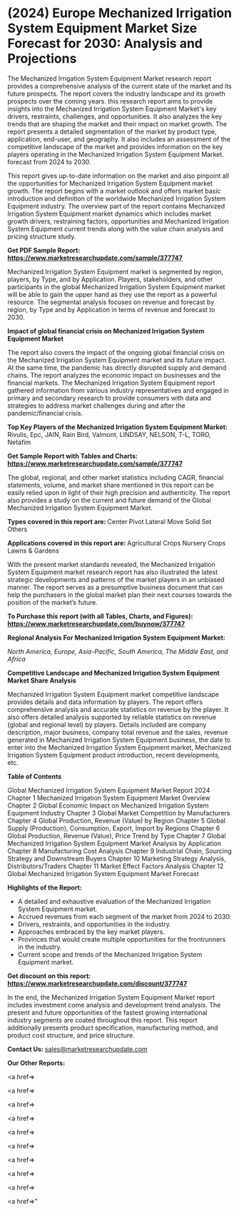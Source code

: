# (2024) Europe Mechanized Irrigation System Equipment Market Size Forecast for 2030: Analysis and Projections

The Mechanized Irrigation System Equipment Market research report provides a comprehensive analysis of the current state of the market and its future prospects. The report covers the industry landscape and its growth prospects over the coming years. this research report aims to provide insights into the Mechanized Irrigation System Equipment Market's key drivers, restraints, challenges, and opportunities. It also analyzes the key trends that are shaping the market and their impact on market growth. The report presents a detailed segmentation of the market by product type, application, end-user, and geography. It also includes an assessment of the competitive landscape of the market and provides information on the key players operating in the Mechanized Irrigation System Equipment Market. forecast from 2024 to 2030.

This report gives up-to-date information on the market and also pinpoint all the opportunities for Mechanized Irrigation System Equipment market growth. The report begins with a market outlook and offers market basic introduction and definition of the worldwide Mechanized Irrigation System Equipment industry. The overview part of the report contains Mechanized Irrigation System Equipment market dynamics which includes market growth drivers, restraining factors, opportunities and Mechanized Irrigation System Equipment current trends along with the value chain analysis and pricing structure study.

<strong><b>Get PDF Sample Report: <a href=https://www.marketresearchupdate.com/sample/377747>https://www.marketresearchupdate.com/sample/377747</a></b></strong>

Mechanized Irrigation System Equipment market is segmented by region, players, by Type, and by Application. Players, stakeholders, and other participants in the global Mechanized Irrigation System Equipment market will be able to gain the upper hand as they use the report as a powerful resource. The segmental analysis focuses on revenue and forecast by region, by Type and by Application in terms of revenue and forecast to 2030.

<strong><b>Impact of global financial crisis on Mechanized Irrigation System Equipment Market</b></strong>

The report also covers the impact of the ongoing global financial crisis on the Mechanized Irrigation System Equipment market and its future impact. At the same time, the pandemic has directly disrupted supply and demand chains. The report analyzes the economic impact on businesses and the financial markets. The Mechanized Irrigation System Equipment report gathered information from various industry representatives and engaged in primary and secondary research to provide consumers with data and strategies to address market challenges during and after the pandemic/financial crisis.

<strong><b>Top Key Players of the Mechanized Irrigation System Equipment Market:
</b></strong>Rivulis, Epc, JAIN, Rain Bird, Valmont, LINDSAY, NELSON, T-L, TORO, Netafim<strong><b>
</b></strong>

<strong><b>Get Sample Report with Tables and Charts: <a href=https://www.marketresearchupdate.com/sample/377747>https://www.marketresearchupdate.com/sample/377747</a></b></strong>

The global, regional, and other market statistics including CAGR, financial statements, volume, and market share mentioned in this report can be easily relied upon in light of their high precision and authenticity. The report also provides a study on the current and future demand of the Global Mechanized Irrigation System Equipment Market.

<strong><b>Types covered in this report are:
</b></strong>Center Pivot
Lateral Move
Solid Set
Others<strong><b>
</b></strong>

<strong><b>Applications covered in this report are:
</b></strong>Agricultural Crops
Nursery Crops
Lawns & Gardens<strong><b>
</b></strong>

With the present market standards revealed, the Mechanized Irrigation System Equipment market research report has also illustrated the latest strategic developments and patterns of the market players in an unbiased manner. The report serves as a presumptive business document that can help the purchasers in the global market plan their next courses towards the position of the market’s future.

<strong><b>To Purchase this report (with all Tables, Charts, and Figures): <a href=https://www.marketresearchupdate.com/buynow/377747>https://www.marketresearchupdate.com/buynow/377747</a></b></strong>

<strong><b>Regional Analysis For Mechanized Irrigation System Equipment Market:</b></strong>

<em><i>North America, Europe, Asia-Pacific, South America, The Middle East, and Africa</i></em>

<strong><b>Competitive Landscape and Mechanized Irrigation System Equipment Market Share Analysis</b></strong>

Mechanized Irrigation System Equipment market competitive landscape provides details and data information by players. The report offers comprehensive analysis and accurate statistics on revenue by the player. It also offers detailed analysis supported by reliable statistics on revenue (global and regional level) by players. Details included are company description, major business, company total revenue and the sales, revenue generated in Mechanized Irrigation System Equipment business, the date to enter into the Mechanized Irrigation System Equipment market, Mechanized Irrigation System Equipment product introduction, recent developments, etc.

<strong><b>Table of Contents</b></strong>

Global Mechanized Irrigation System Equipment Market Report 2024
Chapter 1 Mechanized Irrigation System Equipment Market Overview
Chapter 2 Global Economic Impact on Mechanized Irrigation System Equipment Industry
Chapter 3 Global Market Competition by Manufacturers
Chapter 4 Global Production, Revenue (Value) by Region
Chapter 5 Global Supply (Production), Consumption, Export, Import by Regions
Chapter 6 Global Production, Revenue (Value), Price Trend by Type
Chapter 7 Global Mechanized Irrigation System Equipment Market Analysis by Application
Chapter 8 Manufacturing Cost Analysis
Chapter 9 Industrial Chain, Sourcing Strategy and Downstream Buyers
Chapter 10 Marketing Strategy Analysis, Distributors/Traders
Chapter 11 Market Effect Factors Analysis
Chapter 12 Global Mechanized Irrigation System Equipment Market Forecast

<strong><b>Highlights of the Report:</b></strong>

- A detailed and exhaustive evaluation of the Mechanized Irrigation System Equipment market.
- Accrued revenues from each segment of the market from 2024 to 2030.
- Drivers, restraints, and opportunities in the industry.
- Approaches embraced by the key market players.
- Provinces that would create multiple opportunities for the frontrunners in the industry.
- Current scope and trends of the Mechanized Irrigation System Equipment market.

<strong><b>Get discount on this report: <a href=https://www.marketresearchupdate.com/discount/377747>https://www.marketresearchupdate.com/discount/377747</a></b></strong>

In the end, the Mechanized Irrigation System Equipment Market report includes investment come analysis and development trend analysis. The present and future opportunities of the fastest growing international industry segments are coated throughout this report. This report additionally presents product specification, manufacturing method, and product cost structure, and price structure.

<strong><b>Contact Us:
</b></strong>sales@marketresearchupdate.com

<strong>Our Other Reports:</strong>

<a href=></a>

<a href=></a>

<a href=></a>

<a href=></a>

<a href=></a>

<a href=></a>

<a href=></a>

<a href=></a>

<a href=></a>

<a href=></a>"
